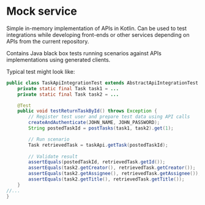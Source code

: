 # Mock service

Simple in-memory implementation of APIs in Kotlin. Can be used to test integrations while developing
front-ends or other services depending on APIs from the current repository.

Contains Java black box tests running scenarios against APIs implementations using generated clients.

Typical test might look like:

```java
public class TaskApiIntegrationTest extends AbstractApiIntegrationTest {
    private static final Task task1 = ...
    private static final Task task2 = ...

    @Test
    public void testReturnTaskById() throws Exception {
        // Register test user and prepare test data using API calls
        createAndAuthenticate(JOHN_NAME, JOHN_PASSWORD);
        String postedTaskId = postTasks(task1, task2).get(1);

        // Run scenario
        Task retrievedTask = taskApi.getTask(postedTaskId);
        
        // Validate result
        assertEquals(postedTaskId, retrievedTask.getId());
        assertEquals(task2.getCreator(), retrievedTask.getCreator());
        assertEquals(task2.getAssignee(), retrievedTask.getAssignee());
        assertEquals(task2.getTitle(), retrievedTask.getTitle());
    }
//...
}
```
